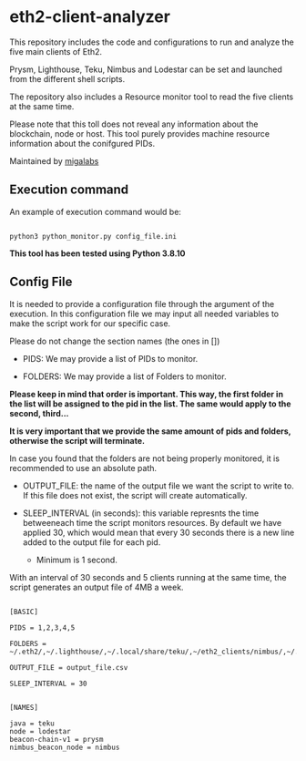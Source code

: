 # eth2-client-analyzer
This repository includes the code and configurations to run and analyze the five main clients of Eth2.

Prysm, Lighthouse, Teku, Nimbus and Lodestar can be set and launched from the different shell scripts. 

The repository also includes a Resource monitor tool to read the five clients at the same time.

Please note that this toll does not reveal any information about the blockchain, node or host. This tool purely provides machine resource information about the conifgured PIDs.

Maintained by [migalabs](http://migalabs.es)



## Execution command

An example of execution command would be: 

```

python3 python_monitor.py config_file.ini

```

<strong>This tool has been tested using Python 3.8.10</strong>



## Config File

It is needed to provide a configuration file through the argument of the execution. In this configuration file we may input all needed variables to make the script work for our specific case.


Please do not change the section names (the ones in [])

- PIDS: We may provide a list of PIDs to monitor.

- FOLDERS: We may provide a list of Folders to monitor.



<strong>Please keep in mind that order is important. This way, the first folder in the list will be assigned to the pid in the list. The same would apply to the second, third...

It is very important that we provide the same amount of pids and folders, otherwise the script will terminate.</strong>



In case you found that the folders are not being properly monitored, it is recommended to use an absolute path.

- OUTPUT_FILE: the name of the output file we want the script to write to. If this file does not exist, the script will create automatically.


- SLEEP_INTERVAL (in seconds): this variable represnts the time betweeneach time the script monitors resources. By default we have applied 30, which would mean that every 30 seconds there is a new line added to the output file for each pid.
    - Minimum is 1 second.

With an interval of 30 seconds and 5 clients running at the same time, the script generates an output file of 4MB a week.


```

[BASIC]

PIDS = 1,2,3,4,5

FOLDERS = ~/.eth2/,~/.lighthouse/,~/.local/share/teku/,~/eth2_clients/nimbus/,~/.local/share/lodestar/

OUTPUT_FILE = output_file.csv

SLEEP_INTERVAL = 30


[NAMES]

java = teku
node = lodestar
beacon-chain-v1 = prysm
nimbus_beacon_node = nimbus


```



